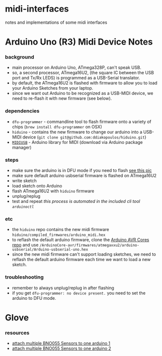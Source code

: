 # midi-interfaces
notes and implementations of some midi interfaces

# Arduino Uno (R3) Midi Device Notes
### background
* main processor on Arduino Uno, ATmega328P, can't speak USB.
* so, a second processor, ATmega16U2, (the square IC between the USB port and Tx/Rx LEDS) is programmed as a USB-Serial translator.
* by default, the ATmega16U2 is flashed with firmware to allow you to load your Arduino Sketches from your laptop.
* since we want out Arduino to be recognized as a USB-MIDI device, we need to re-flash it with new firmware (see below).

### dependencies
* `dfu-programmer` - commandline tool to flash firmware onto a variety of chips (`brew install dfu-programmer` on OSX)
* `hiduino` - contains the new firmware to change our arduino into a USB-MIDI device (`git clone git@github.com:ddiakopoulos/hiduino.git`)
* [`MIDIUSB`](https://www.arduino.cc/en/Reference/MIDIUSB) - Arduino library for MIDI (download via Arduino package manager)

### steps
* make sure the arduino is in DFU mode if you need to flash [see this pic](http://arduino.cc/en/uploads/Hacking/Uno-front-DFU-reset.png)
* make sure default arduino usbserial firmware is flashed on ATmega16U2
* write sketch
* load sketch onto Arduino
* flash ATmega16U2 with `hiduino` firmware
* unplug/replug
* test and repeat
_this process is automated in the included cli tool `arduinoctl`_

### etc
* the `hiduino` repo contains the new midi firmware `hiduino/compiled_firmwares/arduino_midi.hex`
* to reflash the default arduino firmware, clone the [Arduino AVR Cores repo](https://github.com/arduino/ArduinoCore-avr) and use `/ArduinoCore-avr/firmwares/atmegaxxu2/arduino-usbserial/Arduino-usbserial-uno.hex`
* since the new midi firmware can't support loading sketches, we need to reflash the default arduino firmware each time we want to load a new sketch.

### troubleshooting
* remember to always unplug/replug in after flashing
* if you get `dfu-programmer: no device present.` you need to set the arduino to DFU mode.

# Glove
### resources
* [attach multiple BNO055 Sensors to one arduino 1](https://forums.adafruit.com/viewtopic.php?f=25&t=84929#p538623)
* [attach multiple BNO055 Sensors to one arduino 2](https://forum.arduino.cc/index.php?topic=365597.msg2554732#msg2554732)
